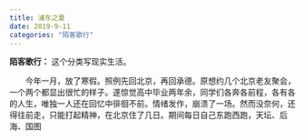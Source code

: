 ```yaml
---
title: 浦东之夏
date: 2019-9-11
categories: "陌客歌行"
---
```


**陌客歌行：** 这个分类写现实生活。

&#8194;&#8194;&#8194;&#8194;今年一月，放了寒假。照例先回北京，再回承德。原想约几个北京老友聚会，一个两个都显出很忙的样子。遂惊觉高中毕业两年余，同学们各奔各前程，各有各的人生，唯独一人还在回忆中徘徊不前。情绪发作，崩溃了一场。然而没奈何，还得往前走，只能打起精神，在北京住了几日。期间每日自己东跑西跑，天坛、后海、国图


